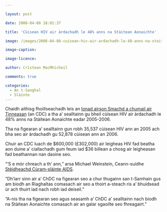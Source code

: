 ```yaml
---

layout: post

date: 2008-04-08 18:01:37

title: 'Cùisean HIV air àrdachadh le 48% anns na Stàitean Aonaichte'

image: /images/2008-04-08-cuisean-hiv-air-ardachadh-le-48-anns-na-staitean-aonaichte.jpg

image-caption:

image-licence:

author: Crìstean MacMhìcheil

comments: true

categories:
  - An t-Saoghal
  - Slàinte
---
```


Chaidh aithisg fhoillseachadh leis an [Ionad airson Smachd a chumail air Tinneasan][1] (an CDC) a tha a&#8217; sealltainn gu bheil cùisean HIV air àrdachadh le 48% anns na Stàitean Aonaichte eadar 2005-2006.

<!--more-->

Tha na figearan a&#8217; sealltainn gun robh 35,537 cùisean HIV ann an 2005 ach bha seo air àrdachadh gu 52,878 cùisean ann an 2006.

Chuir an CDC luach de $600,000 (£302,000) air leigheas HIV fad beatha aon duine a&#8217; ciallachadh gum feum iad $36 billean a chosg air leigheasan fad beathannan nan daoine seo.

&#8220;&#8216;S e mòr chreach a th&#8217; ann,&#8221; arsa Michael Weinstein, Ceann-suidhe [Stèidheachd Cùram-slàinte AIDS][2].

&#8220;Dh&#8217;iarr sinn air a&#8217; ChDC na figearan seo a chur thugainn san t-Samhain gus am biodh an Riaghaltas comasach air seo a thoirt a-steach ris a&#8217; bhuidsead ùr ach thuirt iad nach robh iad deiseil.&#8221;

&#8220;A-nis tha na figearan seo agus seasamh a&#8217; ChDC a&#8217; sealltainn nach biodh na Stàitean Aonaichte comasach air an galar sgaoilte seo fhreagairt.&#8221;

 [1]: http://www.cdc.gov/ "Làrach-lìn a' ChDC"
 [2]: http://www.aidshealth.org/ "AIDS Healthcare Foundation"
